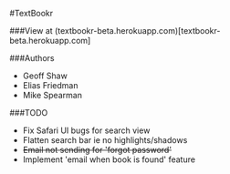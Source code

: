 #TextBookr

###View at (textbookr-beta.herokuapp.com)[textbookr-beta.herokuapp.com]

###Authors
- Geoff Shaw
- Elias Friedman
- Mike Spearman

###TODO

- Fix Safari UI bugs for search view
- Flatten search bar ie no highlights/shadows
- ~~Email not sending for 'forgot password'~~
- Implement 'email when book is found' feature
